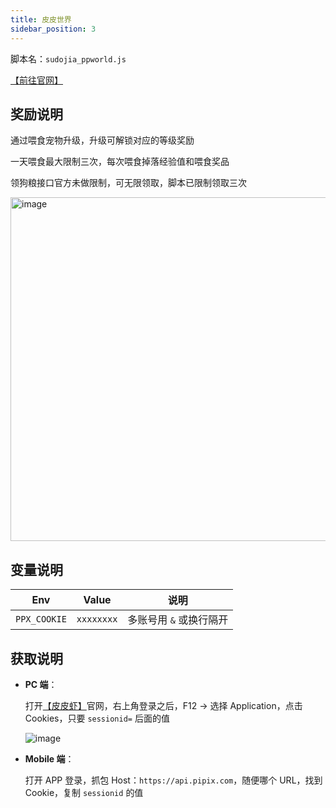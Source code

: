 ```yaml
---
title: 皮皮世界
sidebar_position: 3
---
```


脚本名：`sudojia_ppworld.js`

[【前往官网】](https://pipix.com/)

## 奖励说明

通过喂食宠物升级，升级可解锁对应的等级奖励

一天喂食最大限制三次，每次喂食掉落经验值和喂食奖品

领狗粮接口官方未做限制，可无限领取，脚本已限制领取三次

<img src="https://img.gugu.ovh/i/2024/06/15/201849.webp" alt="image" height="550"/>

## 变量说明

|     Env      |   Value    |          说明           |
| :----------: | :--------: | :---------------------: |
| `PPX_COOKIE` | `xxxxxxxx` | 多账号用 `&` 或换行隔开 |

## 获取说明

- **PC 端**：

  打开[【皮皮虾】](https://pipix.com/)官网，右上角登录之后，F12 -> 选择 Application，点击 Cookies，只要 `sessionid=` 后面的值

  ![image](https://img.gugu.ovh/i/2024/06/15/202827.webp)

- **Mobile 端**：

  打开 APP 登录，抓包 Host：`https://api.pipix.com`，随便哪个 URL，找到 Cookie，复制 `sessionid` 的值
